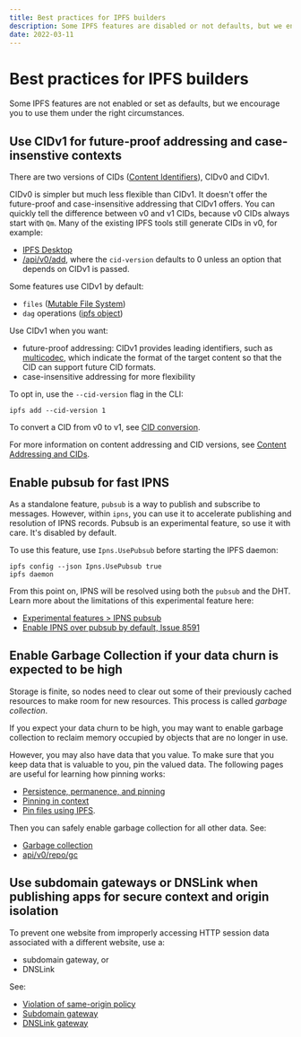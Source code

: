 ```yaml
---
title: Best practices for IPFS builders
description: Some IPFS features are disabled or not defaults, but we encourage their use under the right circumstances. We list them here for easy access by busy builders.
date: 2022-03-11
---
```


# Best practices for IPFS builders

Some IPFS features are not enabled or set as defaults, but we encourage you to use them under the right circumstances.

## Use CIDv1 for future-proof addressing and case-insenstive contexts

There are two versions of CIDs ([Content Identifiers](../concepts/content-addressing/)), CIDv0 and CIDv1.

CIDv0 is simpler but much less flexible than CIDv1. It doesn't offer the future-proof and case-insensitive addressing that CIDv1 offers. You can quickly tell the difference between v0 and v1 CIDs, because v0 CIDs always start with `Qm`. Many of the existing IPFS tools still generate CIDs in v0, for example:

- [IPFS Desktop](../install/ipfs-desktop/#ipfs-desktop)
- [/api/v0/add](..//reference/http/api/#api-v0-add), where the `cid-version` defaults to 0 unless an option that depends on CIDv1 is passed.

Some features use CIDv1 by default:

- `files` ([Mutable File System](../concepts/file-systems/#mutable-file-system-mfs))
- `dag` operations ([ipfs object](https://docs.ipfs.io/reference/cli/#ipfs-dag))

Use CIDv1 when you want:

- future-proof addressing: CIDv1 provides leading identifiers, such as [multicodec](https://github.com/multiformats/multicodec), which indicate the format of the target content so that the CID can support future CID formats.
- case-insensitive addressing for more flexibility

To opt in, use the `--cid-version` flag in the CLI:

```shell
ipfs add --cid-version 1
```

To convert a CID from v0 to v1, see [CID conversion](https://docs.ipfs.io/concepts/content-addressing/#cid-conversion).

For more information on content addressing and CID versions, see [Content Addressing and CIDs](../concepts/content-addressing/#content-addressing-and-cids).

## Enable pubsub for fast IPNS

As a standalone feature, `pubsub` is a way to publish and subscribe to messages. However, within `ipns`, you can use it to accelerate  publishing and resolution of IPNS records. Pubsub is an experimental feature, so use it with care. It's disabled by default.

To use this feature, use `Ipns.UsePubsub` before starting the IPFS daemon:

```shell
ipfs config --json Ipns.UsePubsub true
ipfs daemon
```

From this point on, IPNS will be resolved using both the `pubsub` and the DHT. Learn more about the limitations of this experimental feature here: 

- [Experimental features > IPNS pubsub](https://github.com/ipfs/kubo/blob/master/docs/experimental-features.md#ipns-pubsub)
- [Enable IPNS over pubsub by default, Issue 8591](https://github.com/ipfs/kubo/issues/8591)

## Enable Garbage Collection if your data churn is expected to be high

Storage is finite, so nodes need to clear out some of their previously cached resources to make room for new resources. This process is called _garbage collection_.

If you expect your data churn to be high, you may want to enable garbage collection to reclaim memory occupied by objects that are no longer in use.

However, you may also have data that you value. To make sure that you keep data that is valuable to you, pin the valued data. The following pages are useful for learning how pinning works:

- [Persistence, permanence, and pinning](../concepts/persistence/#persistence-permanence-and-pinning)
- [Pinning in context](../concepts/persistence/#pinning-in-context)
- [Pin files using IPFS](../how-to/pin-files/#three-kinds-of-pins).

Then you can safely enable garbage collection for all other data. See:

- [Garbage collection](../concepts/persistence/#garbage-collection)
- [api/v0/repo/gc](../reference/http/api/#api-v0-repo-gc)

## Use subdomain gateways or DNSLink when publishing apps for secure context and origin isolation

To prevent one website from improperly accessing HTTP session data associated with a different website, use a:

- subdomain gateway, or
- DNSLink

See:

- [Violation of same-origin policy](../concepts/ipfs-gateway/#limitations-and-potential-workarounds)
- [Subdomain gateway](../how-to/address-ipfs-on-web/#subdomain-gateway)
- [DNSLink gateway](../how-to/address-ipfs-on-web/#http-gateways)
